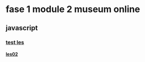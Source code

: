 # fase 1 module 2 museum online

## javascript

### [test les](https://33409.hosts1.ma-cloud.nl/f1m2js/les01/)
#### [les02](https://33409.hosts1.ma-cloud.nl/f1m2js/les02/)
